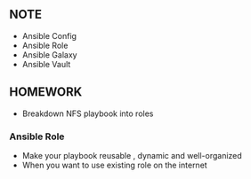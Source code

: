 ## NOTE 

- Ansible Config 
- Ansible Role 
- Ansible Galaxy 
- Ansible Vault 

## HOMEWORK 
- Breakdown NFS playbook into roles 

### Ansible Role 
- Make your playbook reusable , dynamic and well-organized 
- When you want to use existing role on the internet 